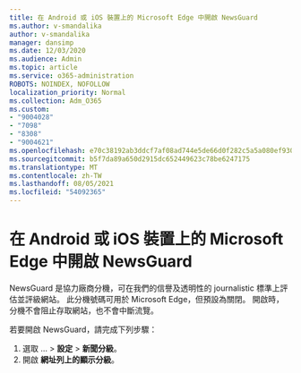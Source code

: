 ```yaml
---
title: 在 Android 或 iOS 裝置上的 Microsoft Edge 中開啟 NewsGuard
ms.author: v-smandalika
author: v-smandalika
manager: dansimp
ms.date: 12/03/2020
ms.audience: Admin
ms.topic: article
ms.service: o365-administration
ROBOTS: NOINDEX, NOFOLLOW
localization_priority: Normal
ms.collection: Adm_O365
ms.custom:
- "9004028"
- "7098"
- "8308"
- "9004621"
ms.openlocfilehash: e70c38192ab3ddcf7af08ad744e5de66d0f282c5a5a080ef930f5f50b9f9e3d6
ms.sourcegitcommit: b5f7da89a650d2915dc652449623c78be6247175
ms.translationtype: MT
ms.contentlocale: zh-TW
ms.lasthandoff: 08/05/2021
ms.locfileid: "54092365"
---
```

# <a name="turn-on-newsguard-in-microsoft-edge-on-an-android-or-ios-device"></a>在 Android 或 iOS 裝置上的 Microsoft Edge 中開啟 NewsGuard

NewsGuard 是協力廠商分機，可在我們的信譽及透明性的 journalistic 標準上評估並評級網站。 此分機號碼可用於 Microsoft Edge，但預設為關閉。 開啟時，分機不會阻止存取網站，也不會中斷流覽。

若要開啟 NewsGuard，請完成下列步驟：
1. 選取 … > **設定**  > **新聞分級**。
2. 開啟 **網址列上的顯示分級**。